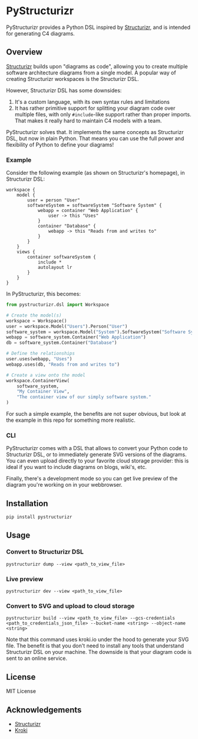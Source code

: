# PyStructurizr
PyStructurizr provides a Python DSL inspired by [Structurizr](https://structurizr.com/), and is intended for generating C4 diagrams.

## Overview
[Structurizr](https://structurizr.com/) builds upon "diagrams as code", allowing you to create multiple software architecture diagrams from a single model. A popular way of creating Structurizr workspaces is the Structurizr DSL.

However, Structurizr DSL has some downsides:

1. It's a custom language, with its own syntax rules and limitations
2. It has rather primitive support for splitting your diagram code over multiple files, with only `#include`-like support rather than proper imports. That makes it really hard to maintain C4 models with a team.

PyStructurizr solves that. It implements the same concepts as Structurizr DSL, but now in plain Python. That means you can use the full power and flexibility of Python to define your diagrams!

### Example
Consider the following example (as shown on Structurizr's homepage), in Structurizr DSL:
```
workspace {
    model {
        user = person "User"
        softwareSystem = softwareSystem "Software System" {
            webapp = container "Web Application" {
                user -> this "Uses"
            }
            container "Database" {
                webapp -> this "Reads from and writes to"
            }
        }
    }
    views {
        container softwareSystem {
            include *
            autolayout lr
        }
    }
}
```

In PyStructurizr, this becomes:
```python
from pystructurizr.dsl import Workspace

# Create the model(s)
workspace = Workspace()
user = workspace.Model("Users").Person("User")
software_system = workspace.Model("System").SoftwareSystem("Software System")
webapp = software_system.Container("Web Application")
db = software_system.Container("Database")

# Define the relationships
user.uses(webapp, "Uses")
webapp.uses(db, "Reads from and writes to")

# Create a view onto the model
workspace.ContainerView(
    software_system, 
    "My Container View",
    "The container view of our simply software system."
)
```

For such a simple example, the benefits are not super obvious, but look at the example in this repo for something more realistic.

### CLI
PyStructurizr comes with a DSL that allows to convert your Python code to Structurizr DSL, or to immediately generate SVG versions of the diagrams. You can even upload directly to your favorite cloud storage provider: this is ideal if you want to include diagrams on blogs, wiki's, etc.

Finally, there's a development mode so you can get live preview of the diagram you're working on in your webbrowser.

## Installation

```pip install pystructurizr```

## Usage

### Convert to Structurizr DSL
```pystructurizr dump --view <path_to_view_file>```

### Live preview 
```pystructurizr dev --view <path_to_view_file>```

### Convert to SVG and upload to cloud storage
```pystructurizr build --view <path_to_view_file> --gcs-credentials <path_to_credentials_json_file> --bucket-name <string> --object-name <string>```

Note that this command uses kroki.io under the hood to generate your SVG file. The benefit is that you don't need to install any tools that understand Structurizr DSL on your machine. The downside is that your diagram code is sent to an online service.

## License

MIT License

## Acknowledgements

- [Structurizr](https://structurizr.com/) 
- [Kroki](https://kroki.io/)
